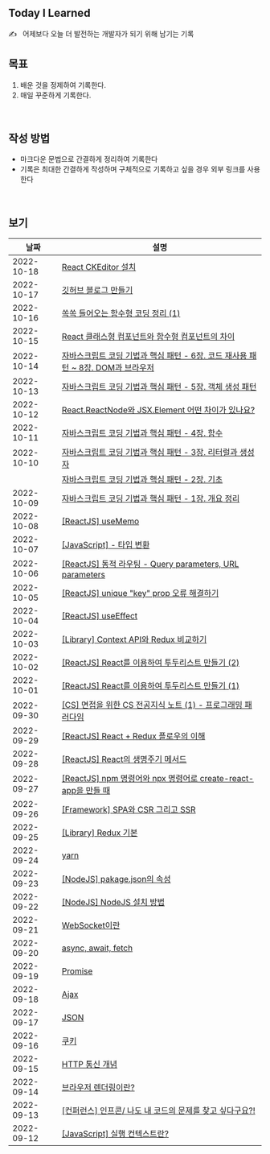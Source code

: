 ## Today I Learned
✍️ &nbsp;&nbsp;어제보다 오늘 더 발전하는 개발자가 되기 위해 남기는 기록
<br/>

## 목표
1. 배운 것을 정제하여 기록한다.
2. 매일 꾸준하게 기록한다.
<br/>

## 작성 방법
- 마크다운 문법으로 간결하게 정리하여 기록한다
- 기록은 최대한 간결하게 작성하며 구체적으로 기록하고 싶을 경우 외부 링크를 사용한다
<br/>

## 보기
| 날짜 | 설명 |
| --- | --- |
| 2022-10-18 | [React CKEditor 설치](./Docs/Library/CKEditorLibrary.md)
| 2022-10-17 | [깃허브 블로그 만들기](./Docs/ETC/MakeBlog.md)
| 2022-10-16 | [쏙쏙 들어오는 함수형 코딩 정리 (1)](https://longtimehwang.notion.site/509ca09c32ab4fd189b6fad92ab1cee8)
| 2022-10-15 | [React 클래스형 컴포넌트와 함수형 컴포넌트의 차이](./Docs/Framework/ReactJS/ClassBasedComponentAndFunctionBasedComponent.md)
| 2022-10-14 | [자바스크립트 코딩 기법과 핵심 패턴 - 6장. 코드 재사용 패턴 ~ 8장. DOM과 브라우저](https://longtimehwang.notion.site/6-8-DOM-0db9fa041df04443b946df598519e49c) 
| 2022-10-13 | [자바스크립트 코딩 기법과 핵심 패턴 - 5장. 객체 생성 패턴](https://www.notion.so/longtimehwang/5-c8ca54d60e23489eb40f51f8420e6c12)
| 2022-10-12 | [React.ReactNode와 JSX.Element 어떤 차이가 있나요?](./Docs/Framework/ReactJS/ReactNodeAndJSXElement.md)
| 2022-10-11 | [자바스크립트 코딩 기법과 핵심 패턴 - 4장. 함수](https://longtimehwang.notion.site/4-bc2dfcdeeda0425ea8723fc3f2f6ad22)
| 2022-10-10 | [자바스크립트 코딩 기법과 핵심 패턴 - 3장. 리터럴과 생성자](https://longtimehwang.notion.site/3-df263e44340c40aea5050f447e25abdf)
|  | [자바스크립트 코딩 기법과 핵심 패턴 - 2장. 기초](https://longtimehwang.notion.site/2-e64335874fd045f3bec42d0ba76fd61f)
| 2022-10-09 | [자바스크립트 코딩 기법과 핵심 패턴 - 1장. 개요 정리](https://longtimehwang.notion.site/1-935d072f32674059b5f905790aabb286) 
| 2022-10-08 | [[ReactJS] useMemo](./Docs/Framework/ReactJS/useMemo.md)
| 2022-10-07 | [[JavaScript] - 타입 변환](./Docs/JavaScript/TypeChange.md)
| 2022-10-06 | [[ReactJS] 동적 라우팅 - Query parameters, URL parameters](./Docs/Framework/ReactJS/DynamicRouting.md) 
| 2022-10-05 | [[ReactJS] unique "key" prop 오류 해결하기](./Docs/Framework/ReactJS/ErrorKeyProp.md)
| 2022-10-04 | [[ReactJS] useEffect](./Docs/Framework/ReactJS/useEffect.md)
| 2022-10-03 | [[Library] Context API와 Redux 비교하기](./Docs/Library/ContextAPIandRedux.md)
| 2022-10-02 | [[ReactJS] React를 이용하여 투두리스트 만들기 (2)](https://longtimehwang.notion.site/React-e80477ec61724b71986baa99e309d0a2)
| 2022-10-01 | [[ReactJS] React를 이용하여 투두리스트 만들기 (1)](https://longtimehwang.notion.site/React-e80477ec61724b71986baa99e309d0a2)
| 2022-09-30 | [[CS] 면접을 위한 CS 전공지식 노트 (1) - 프로그래밍 패러다임](https://longtimehwang.notion.site/CS-1-0cc66ebce1f14ea890e4d56b403c820e)
| 2022-09-29 | [[ReactJS] React + Redux 플로우의 이해](https://longtimehwang.notion.site/React-Redux-aff1a3acc59d47d1826776bdd1a6fded)
| 2022-09-28 | [[ReactJS] React의 생명주기 메서드](./Docs/Framework/ReactJS/ReactLifeCycle.md)
| 2022-09-27 | [[ReactJS] npm 명령어와 npx 명령어로 create-react-app을 만들 때](https://www.notion.so/longtimehwang/npm-npx-create-react-app-ee2cb320a63549bb986aefb456a94eeb)
| 2022-09-26 | [[Framework] SPA와 CSR 그리고 SSR](./Docs/Framework/SPAandSSR.md)
| 2022-09-25 | [[Library] Redux 기본](./Docs/Library/ReduxBasic.md)
| 2022-09-24 | [yarn](./Docs/Tool/Yarn.md)
| 2022-09-23 | [[NodeJS] pakage.json의 속성](./Docs/Tool/NodeJS.md)
| 2022-09-22 | [[NodeJS]  NodeJS 설치 방법](./Docs/Tool/NodeJS.md)
| 2022-09-21 | [WebSocket이란](./Docs/Network/WebSocket.md)
| 2022-09-20 | [async, await, fetch](./Docs/Network/asyncAndAwait.md)
| 2022-09-19 | [Promise](./Docs/Network/Promise.md)
| 2022-09-18 | [Ajax](./Docs/Network/Ajax.md)
| 2022-09-17 | [JSON](./Docs/Network/JSON.md)
| 2022-09-16 | [쿠키](./Docs/Browser/Cookie.md)
| 2022-09-15 | [HTTP 통신 개념](./Docs/Network/HTTP.md)
| 2022-09-14 | [브라우저 렌더링이란?](./Docs/Browser/BrowserRendering.md)
| 2022-09-13 | [[컨퍼런스] 인프콘/ 나도 내 코드의 문제를 찾고 싶다구요?!](./Docs/ETC/InfConTesting.md)
| 2022-09-12 | [[JavaScript] 실행 컨텍스트란?](./Docs/JavaScript/ExecutionContext.md)
